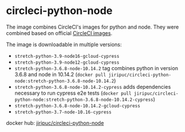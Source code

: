 # circleci-python-node
The image combines CircleCI's images for python and node. They were combined based on official [CircleCI images](https://hub.docker.com/r/circleci).

The image is downloadable in multiple versions:
- `stretch-python-3.9-node16-gcloud-cypress`
- `stretch-python-3.9-node12-gcloud-cypress`
- `stretch-python-3.6.8-node-10.14.2` tag combines python in version 3.6.8 and node in 10.14.2 (`docker pull jiripuc/circleci-python-node:stretch-python-3.6.8-node-10.14.2`)
- `stretch-python-3.6.8-node-10.14.2-cypress` adds dependencies necessary to run cypress e2e tests (`docker pull jiripuc/circleci-python-node:stretch-python-3.6.8-node-10.14.2-cypress`)
- `stretch-python-3.6.8-node-10.14.2-gcloud-cypress`
- `stretch-python-3.7-node-10.16-cypress`

docker hub: [jiripuc/circleci-python-node](https://hub.docker.com/r/jiripuc/circleci-python-node)

